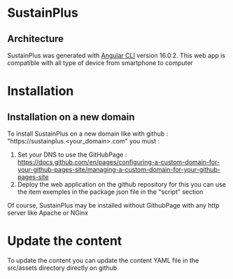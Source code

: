 # SustainPlus

## Architecture
  SustainPlus was generated with [Angular CLI](https://github.com/angular/angular-cli) version 16.0.2.
  This web app is compatible with all type of device from smartphone to computer

# Installation
## Installation on a new domain
  To install SustainPlus on a new domain like with github : "https://sustainplus.<your_domain>.com" you must :

  1. Set your DNS to use the GitHubPage : https://docs.github.com/en/pages/configuring-a-custom-domain-for-your-github-pages-site/managing-a-custom-domain-for-your-github-pages-site
  2. Deploy the web application on the github repository for this you can use the item exemples in the package json file in the "script" section

  Of course, SustainPlus may be installed without GithubPage with any http server like Apache or NGinx


# Update the content

  To update the content you can update the content YAML file in the src/assets directory directly on github 

